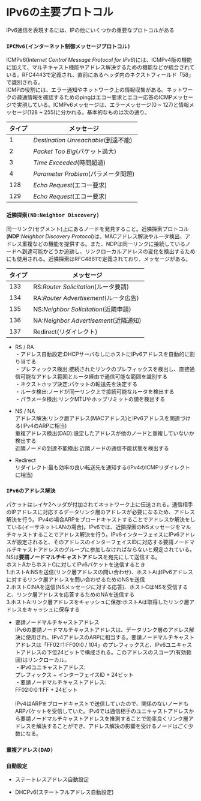 # IPv6の主要プロトコル
IPv6通信を表現するには、IPの他にいくつかの重要なプロトコルがある

### `IPCMv6(インターネット制御メッセージプロトコル)`
ICMPv6(*Internet Control Message Protocol for IPv6*)には、ICMPv4版の機能に加えて、マルチキャスト機能やアドレス解決するための機能などが統合されている。RFC4443で定義され、直前にあるヘッダ内のネクストフィールド「58」で識別される。  
ICMPの役割には、エラー通知やネットワーク上の情報収集がある。ネットワークの疎通情報を確認するためのpingはエコー要求とエコー応答のICMPメッセージで実現している。ICMPv6メッセージは、エラーメッセージ(0 ~ 127)と情報メッセージ(128 ~ 255)に分かれる。基本的なものは次の通り。

|タイプ|メッセージ                          |
|-----|----------------------------------|
|1    |*Destination Unreachable*(到達不能)|
|2    |*Packet Too Big*(パケット過大)      |
|3    |*Time Exceeded*(時間超過)          |
|4    |*Parameter Problem*(パラメータ問題) |
|128  |*Echo Request*(エコー要求)          |
|129  |*Echo Request*(エコー要求)          |

### `近隣探索(ND:Neighbor Discovery)`
同一リンク(セグメント)上にあるノードを発見すること。近隣探索プロトコル(**NDP**:*Neighbor Discovery Protocol*)は、MACアドレス解決やルータ検出、アドレス重複などの機能を提供する。また、NDPは同一リンクに接続しているノードへ到達可能かどうか追跡し、リンクローカルアドレスの変化を検出するためにも使用される。近隣探索はRFC4861で定義されており、メッセージがある。

|タイプ|メッセージ                           |
|-----|-----------------------------------|
|133  |RS:*Router Solicitation*(ルータ要請) |
|134  |RA:*Router Advertisement*(ルータ広告)|
|135  |NS:*Neighbor Solicitation*(近隣申請) |
|136  |NA:*Neighbor Advertisement*(近隣通知)|
|137  |Redirect(リダイレクト)                |

- RS / RA  
・アドレス自動設定:DHCPサーバなしにホストにIPv6アドレスを自動的に割り当てる  
・プレフィックス検出:接続されたリンクのプレフィックスを検出し、直接通信可能なアドレス範囲とルータ経由で通信可能な範囲を識別する  
・ネクストホップ決定:パケットの転送先を決定する  
・ルータ検出:ノードが同一リンク上で接続可能なルータを検出する  
・パラメータ検出:リンクMTUやホップリミットの値を検出する

- NS / NA  
アドレス解決:リンク層アドレス(MACアドレス)とIPv6アドレスを関連づける(IPv4のARPに相当)  
重複アドレス検出(DAD):設定したアドレスが他のノードと重複していないか検出する  
近隣ノードの到達不能検出:近隣ノードの通信不能状態を検出する

- Redirect  
リダイレクト:最も効率の良い転送先を通知する(IPv4のICMPリダイレクトに相当)

### `IPv6のアドレス解決`
パケットはレイヤ2ヘッダが付加されてネットワーク上に伝送される。通信相手のIPアドレスに対応するデータリンク層のアドレスが必要になるため、アドレス解決を行う。IPv4の場合ARPをブロードキャストすることでアドレスか解決をしている(イーサネットLANの場合)。IPv6では、近隣探索のNSメッセージをマルチキャストすることでアドレス解決を行う。IPv6インターフェイスにIPv6アドレスが設定されると、そのアドレスのインターフェイスIDに対応する要請ノードマルチキャストアドレスのグループに参加しなければならないと規定されている。NSは**要請ノードマルチキャストアドレス**を宛先にして送信する。  
ホストAからホストCに対してIPv6パケットを送信するとき  
1.ホストA:NSを送信(リンク層アドレスの問い合わせ)、ホストAはIPv6アドレスに対するリンク層アドレスを問い合わせるためのNSを送信  
2.ホストC:NAを送信(NSメッセージに対する応答)、ホストCはNSを受信すると、リンク層アドレスを応答するためのNAを送信する  
3.ホストA:リンク層アドレスをキャッシュに保存:ホストAは取得したリンク層アドレスをキャッシュに保存する

- 要請ノードマルチキャストアドレス  
IPv6の要請ノードマルチキャストアドレスは、データリンク層のアドレス解決に使用され、IPv4アドレスのARPに相当する。要請ノードマルチキャストアドレスは「FF02::1:FF00:0 / 104」のプレフィックスと、IPv6ユニキャストアドレスの下位24ビットで構成される。このアドレスのスコープ(有効範囲)はリンクローカル。  
・IPv6ユニキャストアドレス:  
プレフィックス + インターフェイスID + 24ビット  
・要請ノードマルチキャストアドレス:  
FF02:0:0:1:FF + 24ビット
</br></br>
IPv4はARPをブロードキャストで送信していたので、関係のないノードもARPパケットを受信していた。IPv6では通信相手のユニキャストアドレスから要請ノードマルチキャストアドレスを推測することで効率良くリンク層アドレスを解決することができ、アドレス解決の影響を受けるノードはごく少数になる。

### `重複アドレス(DAD)`


### `自動設定`


- ステートレスアドレス自動設定


- DHCPv6(ステートフルアドレス自動設定)
